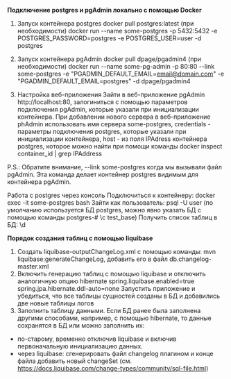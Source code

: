 **Подключение postgres и pgAdmin локально с помощью Docker**

1. Запуск контейнера postgres
docker pull postgres:latest (при необходимости)
docker run --name some-postgres -p 5432:5432 -e POSTGRES_PASSWORD=postgres -e POSTGRES_USER=user -d postgres

2. Запуск контейнера pgAdmin
docker pull dpage/pgadmin4 (при необходимости)
docker run --name some-pg-admin -p 80:80 --link some-postgres -e "PGADMIN_DEFAULT_EMAIL=email@domain.com" -e "PGADMIN_DEFAULT_EMAIL=postgres" -d dpage/pgadmin4

3. Настройка веб-приложения
Зайти в веб-приложение pgAdmin http://localhost:80, залогиниться с помощью параметров подключения pgAdmin,
которые указали при инициализации контейнера.
При добавлении нового сервера в веб-приложение phAdmin использовать имя сервера some-postgres,
credentials - параметры подключения postgres, которые указали при инициализации контейнера,
host - из поля IPAdress контейнера postgres, которое можно найти при помощи команды
docker inspect container_id | grep IPAddress

P.S.: Обратите внимание, --link some-postgres когда мы вызывали файл pgAdmin.
Эта команда делает контейнер postgres видимым для контейнера pgAdmin.

Работа с postgres через консоль
Подключиться к контейнеру: docker exec -it some-postgres bash
Зайти как пользователь: psql -U user
(по умолчанию используется БД postgres, можно явно указать БД с помощью команды postgres-# \c test_base)
Получить список таблиц в БД: \d


**Порядок создания таблиц с помощью liquibase**
1. Создать liquibase-outputChangeLog.xml c помощью команды: mvn liquibase:generateChangeLog, добавить его в файл db.changelog-master.xml
2. Включить генерацию таблиц с помощью liquibase и отключить аналогичную опцию hibernate
spring.liquibase.enabled=true
spring.jpa.hibernate.ddl-auto=none
Запустить приложение и убедиться, что все таблицы сущностей созданы в БД и добавились две новые таблицы логов
3. Заполнить таблицу данными. Eсли БД ранее была заполнена другими способами, например, с помощью hibernate, то данные сохранятся в БД
или можно заполнить их:
 - по-старому, временно отключив liquibase и включив первоначальную инициализацию данных.
 - через liquibase: сгенерировать файл changelog плагином и конце файла добавить новый changeSet (см. https://docs.liquibase.com/change-types/community/sql-file.html)
